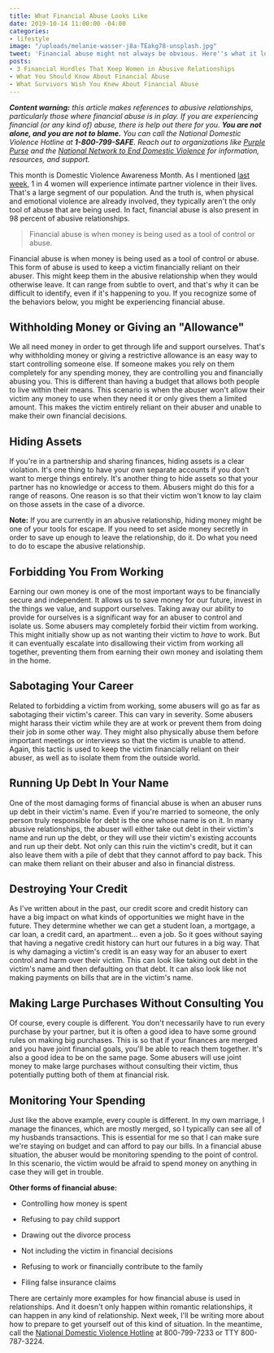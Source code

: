 ```yaml
---
title: What Financial Abuse Looks Like
date: 2019-10-14 11:00:00 -04:00
categories:
- lifestyle
image: "/uploads/melanie-wasser-j8a-TEakg78-unsplash.jpg"
tweet: 'Financial abuse might not always be obvious. Here''s what it looks like: '
posts:
- 3 Financial Hurdles That Keep Women in Abusive Relationships
- What You Should Know About Financial Abuse
- What Survivors Wish You Knew About Financial Abuse
---
```


***Content warning:** this article makes references to abusive relationships, particularly those where financial abuse is in play. If you are experiencing financial (or any kind of) abuse, there is help out there for you. **You are not alone, and you are not to blame.** You can call the National Domestic Violence Hotline at **1-800-799-SAFE**. Reach out to organizations like [Purple Purse](http://purplepurse.com/) and the [National Network to End Domestic Violence](http://www.womenslaw.org/laws_state_type.php?id=14107&state_code=PG&open_id=all) for information, resources, and support.*

This month is Domestic Violence Awareness Month. As I mentioned [last week](https://www.maggiegermano.com/blog/3-financial-hurdles-that-keep-women-in-abusive-relationships/), 1 in 4 women will experience intimate partner violence in their lives. That's a large segment of our population. And the truth is, when physical and emotional violence are already involved, they typically aren't the only tool of abuse that are being used. In fact, financial abuse is also present in 98 percent of abusive relationships.

> Financial abuse is when money is being used as a tool of control or abuse. 

Financial abuse is when money is being used as a tool of control or abuse. This form of abuse is used to keep a victim financially reliant on their abuser. This might keep them in the abusive relationship when they would otherwise leave. It can range from subtle to overt, and that's why it can be difficult to identify, even if it's happening to you. If you recognize some of the behaviors below, you might be experiencing financial abuse.

## Withholding Money or Giving an "Allowance"

We all need money in order to get through life and support ourselves. That's why withholding money or giving a restrictive allowance is an easy way to start controlling someone else. If someone makes you rely on them completely for any spending money, they are controlling you and financially abusing you. This is different than having a budget that allows both people to live within their means. This scenario is when the abuser won't allow their victim any money to use when they need it or only gives them a limited amount. This makes the victim entirely reliant on their abuser and unable to make their own financial decisions. 

## Hiding Assets

If you're in a partnership and sharing finances, hiding assets is a clear violation. It's one thing to have your own separate accounts if you don't want to merge things entirely. It's another thing to hide assets so that your partner has no knowledge or access to them. Abusers might do this for a range of reasons. One reason is so that their victim won't know to lay claim on those assets in the case of a divorce. 

**Note:** If you are currently in an abusive relationship, hiding money might be one of your tools for escape. If you need to set aside money secretly in order to save up enough to leave the relationship, do it. Do what you need to do to escape the abusive relationship.

## Forbidding You From Working

Earning our own money is one of the most important ways to be financially secure and independent. It allows us to save money for our future, invest in the things we value, and support ourselves. Taking away our ability to provide for ourselves is a significant way for an abuser to control and isolate us. Some abusers may completely forbid their victim from working. This might initially show up as not wanting their victim to *have* to work. But it can eventually escalate into disallowing their victim from working all together, preventing them from earning their own money and isolating them in the home.

## Sabotaging Your Career

Related to forbidding a victim from working, some abusers will go as far as sabotaging their victim's career. This can vary in severity. Some abusers might harass their victim while they are at work or prevent them from doing their job in some other way. They might also physically abuse them before important meetings or interviews so that the victim is unable to attend. Again, this tactic is used to keep the victim financially reliant on their abuser, as well as to isolate them from the outside world. 

## Running Up Debt In Your Name

One of the most damaging forms of financial abuse is when an abuser runs up debt in their victim's name. Even if you're married to someone, the only person truly responsible for debt is the one whose name is on it. In many abusive relationships, the abuser will either take out debt in their victim's name and run up the debt, or they will use their victim's existing accounts and run up their debt. Not only can this ruin the victim's credit, but it can also leave them with a pile of debt that they cannot afford to pay back. This can make them reliant on their abuser and also in financial distress.

## Destroying Your Credit

As I've written about in the past, our credit score and credit history can have a big impact on what kinds of opportunities we might have in the future. They determine whether we can get a student loan, a mortgage, a car loan, a credit card, an apartment... even a job. So it goes without saying that having a negative credit history can hurt our futures in a big way. That is why damaging a victim's credit is an easy way for an abuser to exert control and harm over their victim. This can look like taking out debt in the victim's name and then defaulting on that debt. It can also look like not making payments on bills that are in the victim's name.

## Making Large Purchases Without Consulting You

Of course, every couple is different. You don't necessarily have to run every purchase by your partner, but it is often a good idea to have some ground rules on making big purchases. This is so that if your finances are merged and you have joint financial goals, you'll be able to reach them together. It's also a good idea to be on the same page. Some abusers will use joint money to make large purchases without consulting their victim, thus potentially putting both of them at financial risk.

## Monitoring Your Spending

Just like the above example, every couple is different. In my own marriage, I manage the finances, which are mostly merged, so I typically can see all of my husbands transactions. This is essential for me so that I can make sure we're staying on budget and can afford to pay our bills. In a financial abuse situation, the abuser would be monitoring spending to the point of control. In this scenario, the victim would be afraid to spend money on anything in case they will get in trouble.

**Other forms of financial abuse:**

* Controlling how money is spent

* Refusing to pay child support

* Drawing out the divorce process

* Not including the victim in financial decisions

* Refusing to work or financially contribute to the family

* Filing false insurance claims

There are certainly more examples for how financial abuse is used in relationships. And it doesn't only happen within romantic relationships, it can happen in any kind of relationship. Next week, I'll be writing more about how to prepare to get yourself out of this kind of situation. In the meantime, call the [National Domestic Violence Hotline](https://www.thehotline.org/) at 800-799-7233 or TTY 800-787-3224. 